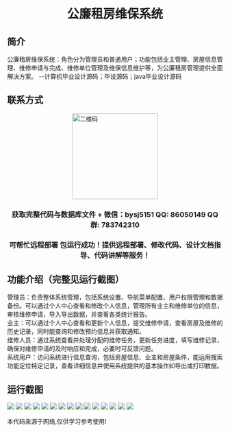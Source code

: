 <p><h1 align="center">公廉租房维保系统</h1></p>

## 简介
公廉租房维保系统：角色分为管理员和普通用户；功能包括业主管理、房屋信息管理、维修申请与完成、维修单位管理及维保信息维护等，为公廉租房管理提供全面解决方案。    --计算机毕业设计源码；毕设源码；java毕业设计源码


## 联系方式
<img src="https://bs-1329754181.cos.ap-shanghai.myqcloud.com/wx.jpg" alt="二维码" style="display: block; margin: 0 auto;" width="200px">
<p><h3 align="center">获取完整代码与数据库文件 + 微信：bysj5151 QQ: 86050149 QQ群: 783742310</h3></p>
<p><h3 align="center">可帮忙远程部署 包运行成功！提供远程部署、修改代码、设计文档指导、代码讲解等服务！</h3></p>

## 功能介绍（完整见运行截图）
管理员：负责整体系统管理，包括系统设置、导航菜单配置、用户权限管理和数据备份。可以通过个人中心查看和修改个人信息，管理所有业主和维修单位的信息，审核维修申请，导入导出数据，并查看各类统计报告。  
业主：可以通过个人中心查看和更新个人信息，提交维修申请，查看房屋及维修的历史记录，同时能查询和修改预约信息并获取通知。  
维修人员：通过系统查看并处理分配的维修任务，更新任务进度，填写维修记录，确保对维修申请的及时响应和完成，必要时可反馈问题。  
系统用户：访问系统进行信息查询，包括房屋信息、业主和房屋条件，能运用搜索功能定位特定记录，查看详细信息并使用系统提供的基本操作如导出或打印数据。


## 运行截图
![](https://bs-1329754181.cos.ap-shanghai.myqcloud.com/ssm/PublicRentalHousingMaintenanceSystem/img/001.jpg)
![](https://bs-1329754181.cos.ap-shanghai.myqcloud.com/ssm/PublicRentalHousingMaintenanceSystem/img/002.jpg)
![](https://bs-1329754181.cos.ap-shanghai.myqcloud.com/ssm/PublicRentalHousingMaintenanceSystem/img/003.jpg)
![](https://bs-1329754181.cos.ap-shanghai.myqcloud.com/ssm/PublicRentalHousingMaintenanceSystem/img/004.jpg)
![](https://bs-1329754181.cos.ap-shanghai.myqcloud.com/ssm/PublicRentalHousingMaintenanceSystem/img/005.jpg)
![](https://bs-1329754181.cos.ap-shanghai.myqcloud.com/ssm/PublicRentalHousingMaintenanceSystem/img/006.jpg)
![](https://bs-1329754181.cos.ap-shanghai.myqcloud.com/ssm/PublicRentalHousingMaintenanceSystem/img/007.jpg)
![](https://bs-1329754181.cos.ap-shanghai.myqcloud.com/ssm/PublicRentalHousingMaintenanceSystem/img/008.jpg)
![](https://bs-1329754181.cos.ap-shanghai.myqcloud.com/ssm/PublicRentalHousingMaintenanceSystem/img/009.jpg)
![](https://bs-1329754181.cos.ap-shanghai.myqcloud.com/ssm/PublicRentalHousingMaintenanceSystem/img/010.jpg)
![](https://bs-1329754181.cos.ap-shanghai.myqcloud.com/ssm/PublicRentalHousingMaintenanceSystem/img/011.jpg)
![](https://bs-1329754181.cos.ap-shanghai.myqcloud.com/ssm/PublicRentalHousingMaintenanceSystem/img/012.jpg)
![](https://bs-1329754181.cos.ap-shanghai.myqcloud.com/ssm/PublicRentalHousingMaintenanceSystem/img/013.jpg)
![](https://bs-1329754181.cos.ap-shanghai.myqcloud.com/ssm/PublicRentalHousingMaintenanceSystem/img/014.jpg)
![](https://bs-1329754181.cos.ap-shanghai.myqcloud.com/ssm/PublicRentalHousingMaintenanceSystem/img/015.jpg)

<p>本代码来源于网络,仅供学习参考使用!</p>
